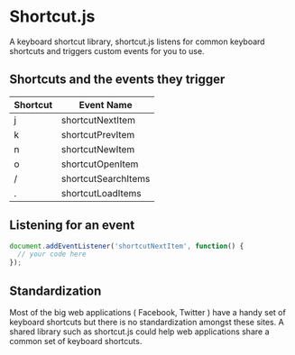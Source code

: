 Shortcut.js
========

A keyboard shortcut library, shortcut.js listens for common keyboard shortcuts and triggers custom events for you to use.

## Shortcuts and the events they trigger

Shortcut | Event Name
---------|-----------
    j    | shortcutNextItem
    k    | shortcutPrevItem
    n    | shortcutNewItem
    o    | shortcutOpenItem
    /    | shortcutSearchItems
    .    | shortcutLoadItems

## Listening for an event
```js
document.addEventListener('shortcutNextItem', function() {
  // your code here
});
```

## Standardization

Most of the big web applications ( Facebook, Twitter ) have a handy set of keyboard shortcuts but there is no standardization amongst these sites. A shared library such as shortcut.js could help web applications share a common set of keyboard shortcuts.
